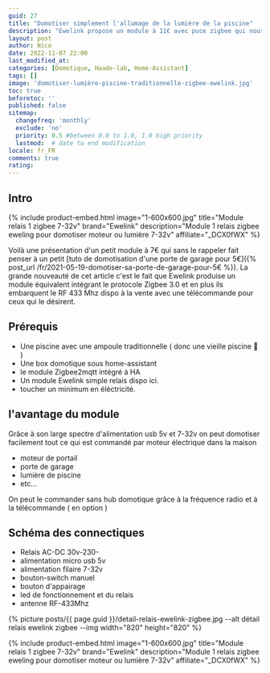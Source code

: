 ```yaml
---
guid: 27
title: "Domotiser simplement l'allumage de la lumière de la piscine"
description: "Ewelink propose un module à 11€ avec puce zigbee qui nous permet de domotiser la lumière traditionnelle d'une piscine"
layout: post
author: Nico
date: 2022-11-07 22:00
last_modified_at: 
categories: [Domotique, Haade-lab, Home-Assistant]
tags: []
image: 'domotiser-lumière-piscine-traditionnelle-zigbee-ewelink.jpg'
toc: true
beforetoc: ''
published: false
sitemap:
  changefreq: 'monthly'
  exclude: 'no'
  priority: 0.5 #between 0.0 to 1.0, 1.0 high priority
  lastmod:  # date to end modification
locale: fr_FR
comments: true
rating:  
---
```


## Intro

{% include product-embed.html image="1-600x600.jpg" title="Module relais 1 zigbee 7-32v" brand="Ewelink" description="Module 1 relais zigbee eweling pour domotiser moteur ou lumière 7-32v" affiliate="_DCX0fWX" %}

Voilà une présentation d'un petit module à 7€ qui sans le rappeler fait penser à un petit [tuto de domotisation d'une porte de garage pour 5€]({% post_url /fr/2021-05-19-domotiser-sa-porte-de-garage-pour-5€ %}).
La grande nouveauté de cet article c'est le fait que Ewelink produise un module équivalent intégrant le protocole Zigbee 3.0 et en plus ils embarquent le RF 433 Mhz dispo à la vente avec une télécommande pour ceux qui le désirent.

## Prérequis
- Une piscine avec une ampoule traditionnelle ( donc une vieille piscine 🤪 )
- Une box domotique sous home-assistant
- le module Zigbee2mqtt intégré à HA
- Un module Ewelink simple relais dispo ici.
- toucher un minimum en éléctricité.

## l'avantage du module

Grâce à son large spectre d'alimentation usb 5v et 7-32v
on peut domotiser facilement tout ce qui est commandé par moteur électrique dans la maison
- moteur de portail
- porte de garage
- lumière de piscine
- etc...

On peut le commander sans hub domotique grâce à la fréquence radio et à la télécommande ( en option )

## Schéma des connectiques

- Relais AC-DC 30v-230-
- alimentation micro usb 5v
- alimentation filaire 7-32v
- bouton-switch manuel
- bouton d'appairage
- led de fonctionnement et du relais
- antenne RF-433Mhz

{% picture posts/{{ page.guid }}/detail-relais-ewelink-zigbee.jpg --alt détail relais ewelink zigbee --img width="820" height="820" %}

{% include product-embed.html image="1-600x600.jpg" title="Module relais 1 zigbee 7-32v" brand="Ewelink" description="Module 1 relais zigbee eweling pour domotiser moteur ou lumière 7-32v" affiliate="_DCX0fWX" %}



